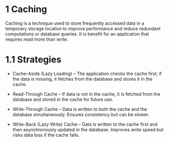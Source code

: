 # 1 Caching

Caching is a technique used to store frequently accessed data in a temporary storage location to improve performance and reduce redundant computations or database queries. It is benefit for an application that requires read more than write.

# 1.1 Strategies

- Cache-Aside (Lazy Loading) – The application checks the cache first; if the data is missing, it fetches from the database and stores it in the cache.

- Read-Through Cache – If data is not in the cache, it is fetched from the database and stored in the cache for future use.

- Write-Through Cache – Data is written to both the cache and the database simultaneously. Ensures consistency but can be slower.

- Write-Back (Lazy Write) Cache – Data is written to the cache first and then asynchronously updated in the database. Improves write speed but risks data loss if the cache fails.